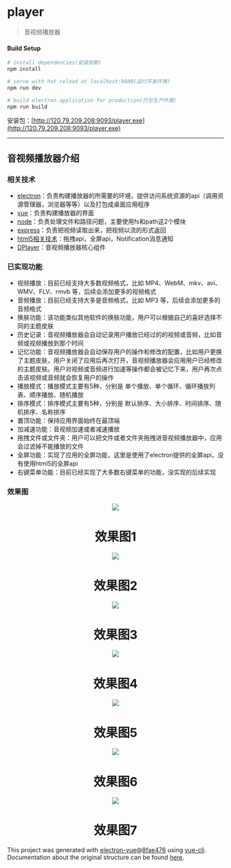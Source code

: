 # player

> 音视频播放器

#### Build Setup

``` bash
# install dependencies(安装依赖)
npm install

# serve with hot reload at localhost:9080(运行开发环境)
npm run dev

# build electron application for production(打包生产环境)
npm run build


```

安装包：[http://120.79.209.208:9093/player.exe](http://120.79.209.208:9093/player.exe)

---

## 音视频播放器介绍
### 相关技术
- [electron](https://electronjs.org/)：负责构建播放器的所需要的环境，提供访问系统资源的api（调用资源管理器，浏览器等等）以及打包成桌面应用程序
- [vue](https://cn.vuejs.org/)：负责构建播放器的界面
- [node](https://nodejs.org/zh-cn/)：负责处理文件和路径问题，主要使用fs和path这2个模块
- [express](http://www.expressjs.com.cn/)：负责把视频读取出来，把视频以流的形式返回
- [html5相关技术](http://www.w3school.com.cn/html5/index.asp)：拖拽api，全屏api，Notification消息通知
- [DPlayer](http://dplayer.js.org/#/zh-Hans/)：音视频播放器核心组件

### 已实现功能
- 视频播放：目前已经支持大多数视频格式，比如 MP4、WebM、mkv、avi、WMV、FLV、rmvb 等，后续会添加更多的视频格式
- 音频播放：目前已经支持大多是音频格式，比如 MP3 等，后续会添加更多的音频格式
- 换肤功能：该功能类似其他软件的换肤功能，用户可以根据自己的喜好选择不同的主题皮肤
- 历史记录：音视频播放器会自动记录用户播放已经过的的视频或音频，比如音频或视频播放到那个时间
- 记忆功能：音视频播放器会自动保存用户的操作和修改的配置，比如用户更换了主题皮肤，用户关闭了应用后再次打开，音视频播放器会应用用户已经修改的主题皮肤。用户对视频或音频进行加速等操作都会被记忆下来，用户再次点击该视频或音频就会恢复用户的操作
- 播放模式：播放模式主要有5种，分别是 单个播放、单个循环、循环播放列表、顺序播放、随机播放
- 排序模式：排序模式主要有5种，分别是 默认排序、大小排序、时间排序、随机排序、名称排序
- 置顶功能：保持应用界面始终在最顶端
- 加减速功能：音视频加速或者减速播放
- 拖拽文件或文件夹：用户可以把文件或者文件夹拖拽进音视频播放器中，应用会过滤掉不能播放的文件
- 全屏功能：实现了应用的全屏功能，这里是使用了electron提供的全屏api，没有使用html5的全屏api
- 右键菜单功能：目前已经实现了大多数右键菜单的功能，没实现的后续实现

### 效果图
<p align="center">
<img src="http://120.79.209.208:9093/player1.png">
</p>
<h1 align="center">效果图1</h1>
<p align="center">
<img src="http://120.79.209.208:9093/player2.png">
</p>
<h1 align="center">效果图2</h1>
<p align="center">
<img src="http://120.79.209.208:9093/player3.png">
</p>
<h1 align="center">效果图3</h1>
<p align="center">
<img src="http://120.79.209.208:9093/player4.png">
</p>
<h1 align="center">效果图4</h1>
<p align="center">
<img src="http://120.79.209.208:9093/player5.png">
</p>
<h1 align="center">效果图5</h1>
<p align="center">
<img src="http://120.79.209.208:9093/player6.png">
</p>
<h1 align="center">效果图6</h1>
<p align="center">
<img src="http://120.79.209.208:9093/player7.png">
</p>
<h1 align="center">效果图7</h1>



This project was generated with [electron-vue](https://github.com/SimulatedGREG/electron-vue)@[8fae476](https://github.com/SimulatedGREG/electron-vue/tree/8fae4763e9d225d3691b627e83b9e09b56f6c935) using [vue-cli](https://github.com/vuejs/vue-cli). Documentation about the original structure can be found [here](https://simulatedgreg.gitbooks.io/electron-vue/content/index.html).
